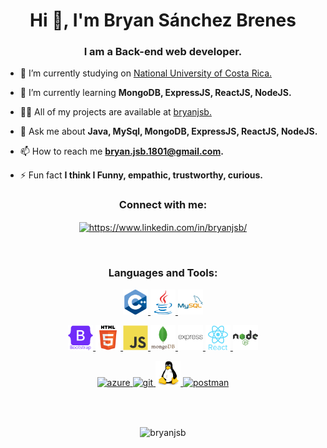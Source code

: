 <h1 align="center">Hi 👋, I'm Bryan Sánchez Brenes</h1>
<h3 align="center">I am a Back-end web developer.</h3>

- 🔭 I’m currently studying on [National University of Costa Rica.](www.una.ac.cr)

- 🌱 I’m currently learning **MongoDB, ExpressJS, ReactJS, NodeJS.**

- 👨‍💻 All of my projects are available at [bryanjsb.](https://github.com/bryanjsb)

- 💬 Ask me about **Java, MySql, MongoDB, ExpressJS, ReactJS, NodeJS.**

- 📫 How to reach me **bryan.jsb.1801@gmail.com.**

- ⚡ Fun fact **I think I Funny, empathic, trustworthy, curious.**

<h3 align="center">Connect with me:</h3>
<p align="center">
  <a href="https://linkedin.com/bryanjsb/" target="blank"
    ><img
      align="center"
      src="https://cdn.jsdelivr.net/npm/simple-icons@3.0.1/icons/linkedin.svg"
      alt="https://www.linkedin.com/in/bryanjsb/"
      height="30"
      width="40"
  /></a>
</p>
</br>

<h3 align="center">Languages and Tools:</h3>

<p align="center">
  <a href="https://www.w3schools.com/cpp/" target="_blank">
    <img
      src="https://raw.githubusercontent.com/devicons/devicon/master/icons/cplusplus/cplusplus-original.svg"
      alt="cplusplus"
      width="40"
      height="40"
    />
  </a>

  <a href="https://www.java.com" target="_blank">
    <img
      src="https://raw.githubusercontent.com/devicons/devicon/master/icons/java/java-original.svg"
      alt="java"
      width="40"
      height="40"
    />
  </a>

  <a href="https://www.mysql.com/" target="_blank">
    <img
      src="https://raw.githubusercontent.com/devicons/devicon/master/icons/mysql/mysql-original-wordmark.svg"
      alt="mysql"
      width="40"
      height="40"
    />
  </a>
</p>

<p align="center">
  <a href="https://getbootstrap.com" target="_blank">
    <img
      src="https://raw.githubusercontent.com/devicons/devicon/master/icons/bootstrap/bootstrap-plain-wordmark.svg"
      alt="bootstrap"
      width="40"
      height="40"
    />
  </a>

  <a href="https://www.w3.org/html/" target="_blank">
    <img
      src="https://raw.githubusercontent.com/devicons/devicon/master/icons/html5/html5-original-wordmark.svg"
      alt="html5"
      width="40"
      height="40"
    />
  </a>
  <a
    href="https://developer.mozilla.org/en-US/docs/Web/JavaScript"
    target="_blank"
  >
    <img
      src="https://raw.githubusercontent.com/devicons/devicon/master/icons/javascript/javascript-original.svg"
      alt="javascript"
      width="40"
      height="40"
    />
  </a>
  <a href="https://www.mongodb.com/" target="_blank">
    <img
      src="https://raw.githubusercontent.com/devicons/devicon/master/icons/mongodb/mongodb-original-wordmark.svg"
      alt="mongodb"
      width="40"
      height="40"
    />
  </a>
  <a href="https://expressjs.com" target="_blank">
    <img
      src="https://raw.githubusercontent.com/devicons/devicon/master/icons/express/express-original-wordmark.svg"
      alt="express"
      width="40"
      height="40"
    />
  </a>
  <a href="https://reactjs.org/" target="_blank">
    <img
      src="https://raw.githubusercontent.com/devicons/devicon/master/icons/react/react-original-wordmark.svg"
      alt="react"
      width="40"
      height="40"
    />
  </a>
  <a href="https://nodejs.org" target="_blank">
    <img
      src="https://raw.githubusercontent.com/devicons/devicon/master/icons/nodejs/nodejs-original-wordmark.svg"
      alt="nodejs"
      width="40"
      height="40"
    />
  </a>
</p>

<p align="center">
  <a href="https://azure.microsoft.com/en-in/" target="_blank">
    <img
      src="https://www.vectorlogo.zone/logos/microsoft_azure/microsoft_azure-icon.svg"
      alt="azure"
      width="40"
      height="40"
    />
  </a>

  <a href="https://git-scm.com/" target="_blank">
    <img
      src="https://www.vectorlogo.zone/logos/git-scm/git-scm-icon.svg"
      alt="git"
      width="40"
      height="40"
    />
  </a>

  <a href="https://www.linux.org/" target="_blank">
    <img
      src="https://raw.githubusercontent.com/devicons/devicon/master/icons/linux/linux-original.svg"
      alt="linux"
      width="40"
      height="40"
    />
  </a>

  <a href="https://postman.com" target="_blank">
    <img
      src="https://www.vectorlogo.zone/logos/getpostman/getpostman-icon.svg"
      alt="postman"
      width="40"
      height="40"
    />
  </a>
</p>
</br></br>
<!--/////////////////////////////////////////////////-->
<p align="center"> 
  <img
    align="center"
    src="https://github-readme-stats.vercel.app/api/top-langs?username=bryanjsb&show_icons=true&theme=dark&title_color=3eb16a&locale=en&layout=compact"
    alt="bryanjsb"
  />
</p>

<!--
<p>
  &nbsp;<img
    align="center"
    src="https://github-readme-stats.vercel.app/api?username=bryanjsb&show_icons=true&locale=en"
    alt="bryanjsb"
  />
</p>

<p align="center">
  <a href="https://github.com/ryo-ma/github-profile-trophy"
    ><img
      src="https://github-profile-trophy.vercel.app/?username=bryanjsb"
      alt="bryanjsb"
  /></a>
</p>
<p>
  <img
    align="center"
    src="https://github-readme-streak-stats.herokuapp.com/?user=bryanjsb&"
    alt="bryanjsb"
  />
</p>
-->
